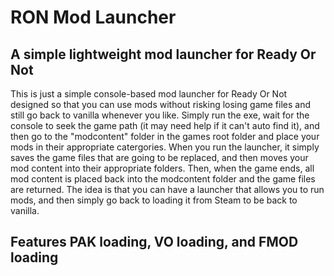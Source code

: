 # RON Mod Launcher
## A simple lightweight mod launcher for Ready Or Not
This is just a simple console-based mod launcher for Ready Or Not designed so that you can use mods without risking losing game files 
and still go back to vanilla whenever you like. Simply run the exe, wait for the console to seek the game path (it may need help if it
can't auto find it), and then go to the "modcontent" folder in the games root folder and place your mods in their appropriate catergories.
When you run the launcher, it simply saves the game files that are going to be replaced, and then moves your mod content into their appropriate
folders. Then, when the game ends, all mod content is placed back into the modcontent folder and the game files are returned.
The idea is that you can have a launcher that allows you to run mods, and then simply go back to loading it from Steam to be back to vanilla.
## Features PAK loading, VO loading, and FMOD loading
